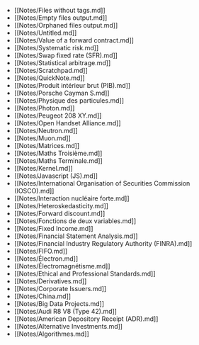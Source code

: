 - [[Notes/Files without tags.md]]
- [[Notes/Empty files output.md]]
- [[Notes/Orphaned files output.md]]
- [[Notes/Untitled.md]]
- [[Notes/Value of a forward contract.md]]
- [[Notes/Systematic risk.md]]
- [[Notes/Swap fixed rate (SFR).md]]
- [[Notes/Statistical arbitrage.md]]
- [[Notes/Scratchpad.md]]
- [[Notes/QuickNote.md]]
- [[Notes/Produit intérieur brut (PIB).md]]
- [[Notes/Porsche Cayman S.md]]
- [[Notes/Physique des particules.md]]
- [[Notes/Photon.md]]
- [[Notes/Peugeot 208 XY.md]]
- [[Notes/Open Handset Alliance.md]]
- [[Notes/Neutron.md]]
- [[Notes/Muon.md]]
- [[Notes/Matrices.md]]
- [[Notes/Maths Troisième.md]]
- [[Notes/Maths Terminale.md]]
- [[Notes/Kernel.md]]
- [[Notes/Javascript (JS).md]]
- [[Notes/International Organisation of Securities Commission (IOSCO).md]]
- [[Notes/Interaction nucléaire forte.md]]
- [[Notes/Heteroskedasticity.md]]
- [[Notes/Forward discount.md]]
- [[Notes/Fonctions de deux variables.md]]
- [[Notes/Fixed Income.md]]
- [[Notes/Financial Statement Analysis.md]]
- [[Notes/Financial Industry Regulatory Authority (FINRA).md]]
- [[Notes/FIFO.md]]
- [[Notes/Électron.md]]
- [[Notes/Électromagnétisme.md]]
- [[Notes/Ethical and Professional Standards.md]]
- [[Notes/Derivatives.md]]
- [[Notes/Corporate Issuers.md]]
- [[Notes/China.md]]
- [[Notes/Big Data Projects.md]]
- [[Notes/Audi R8 V8 (Type 42).md]]
- [[Notes/American Depository Receipt (ADR).md]]
- [[Notes/Alternative Investments.md]]
- [[Notes/Algorithmes.md]]